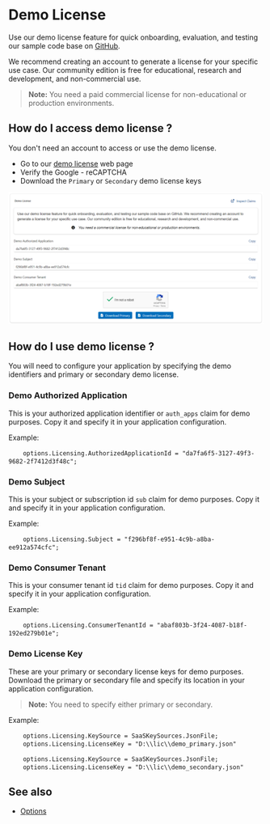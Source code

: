 # Demo License
Use our demo license feature for quick onboarding, evaluation, and testing our sample code base on [GitHub](https://github.com/perpetualintelligence/docs/tree/main/samples/tutorials).

We recommend creating an account to generate a license for your specific use case. Our community edition is free for educational, research and development, and non-commercial use.

> **Note:** You need a paid commercial license for non-educational or production environments.

## How do I access demo license ?
You don't need an account to access or use the demo license. 

- Go to our [demo license](https://www.perpetualintelligence.com/products/onedemo/licensing) web page
- Verify the Google - reCAPTCHA
- Download the `Primary` or `Secondary` demo license keys

![onedemo](../../images/onedemo/licensing.png)

## How do I use demo license ?
You will need to configure your application by specifying the demo identifiers and primary or secondary demo license.

### Demo Authorized Application
This is your authorized application identifier or `auth_apps` claim for demo purposes. Copy it and specify it in your application configuration.

Example:
```
    options.Licensing.AuthorizedApplicationId = "da7fa6f5-3127-49f3-9682-2f7412d3f48c";
```

### Demo Subject
This is your subject or subscription id `sub` claim for demo purposes. Copy it and specify it in your application configuration.

Example:
```
    options.Licensing.Subject = "f296bf8f-e951-4c9b-a8ba-ee912a574cfc";
```

### Demo Consumer Tenant
This is your consumer tenant id `tid` claim for demo purposes. Copy it and specify it in your application configuration.

Example:
```
    options.Licensing.ConsumerTenantId = "abaf803b-3f24-4087-b18f-192ed279b01e";
```

### Demo License Key
These are your primary or secondary license keys for demo purposes. Download the primary or secondary file and specify its location in your application configuration.

> **Note:** You need to specify either primary or secondary.

Example:
```
    options.Licensing.KeySource = SaaSKeySources.JsonFile;
    options.Licensing.LicenseKey = "D:\\lic\\demo_primary.json"
```

```
    options.Licensing.KeySource = SaaSKeySources.JsonFile;
    options.Licensing.LicenseKey = "D:\\lic\\demo_secondary.json"
```

## See also
- [Options](../terminal/options.md)
